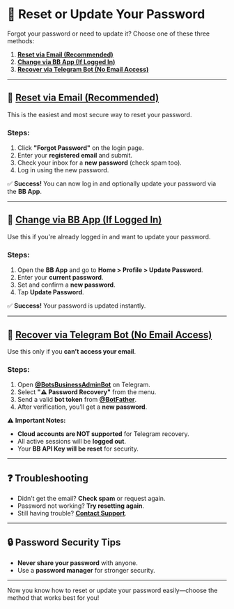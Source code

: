 # 🔑 Reset or Update Your Password  

Forgot your password or need to update it? Choose one of these three methods:  

1. **[Reset via Email (Recommended)](#reset-via-email)**
2. **[Change via BB App (If Logged In)](#change-via-bb-app)**
3. **[Recover via Telegram Bot (No Email Access)](#recover-via-telegram)**  

---

## 📩 [Reset via Email (Recommended)](#reset-via-email)  

This is the easiest and most secure way to reset your password.  

### Steps:  
1. Click **"Forgot Password"** on the login page.  
2. Enter your **registered email** and submit.  
3. Check your inbox for a **new password** (check spam too).  
4. Log in using the new password.  

✅ **Success!** You can now log in and optionally update your password via the **BB App**.  

---

## 📱 [Change via BB App (If Logged In)](#change-via-bb-app)  

Use this if you're already logged in and want to update your password.  

### Steps:  
1. Open the **BB App** and go to **Home > Profile > Update Password**.  
2. Enter your **current password**.  
3. Set and confirm a **new password**.  
4. Tap **Update Password**.  

✅ **Success!** Your password is updated instantly.  

---

## 🤖 [Recover via Telegram Bot (No Email Access)](#recover-via-telegram)  

Use this only if you **can’t access your email**.  

### Steps:  
1. Open **[@BotsBusinessAdminBot](https://t.me/BotsBusinessAdminBot)** on Telegram.  
2. Select **"⚠️ Password Recovery"** from the menu.  
3. Send a valid **bot token** from **[@BotFather](https://t.me/BotFather)**.  
4. After verification, you’ll get a **new password**.  

⚠️ **Important Notes:**  
- **Cloud accounts are NOT supported** for Telegram recovery.  
- All active sessions will be **logged out**.  
- Your **BB API Key will be reset** for security.  

---

## ❓ Troubleshooting  

- Didn’t get the email? **Check spam** or request again.  
- Password not working? **Try resetting again**.  
- Still having trouble? **[Contact Support](t.me/BotsBusinessAdmin)**.  

---

## 🔒 Password Security Tips  

- **Never share your password** with anyone.  
- Use a **password manager** for stronger security.  

---

Now you know how to reset or update your password easily—choose the method that works best for you!
